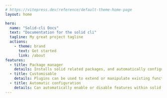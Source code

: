 ```yaml
---
# https://vitepress.dev/reference/default-theme-home-page
layout: home

hero:
  name: "Solid-cli Docs"
  text: "Documentation for the solid cli"
  tagline: My great project tagline
  actions:
    - theme: brand
      text: Get started
      link: /about
features:
  - title: Package manager
    details: Installs solid related packages, and automatically configure them in your project.
  - title: Customisable
    details: Plugins can be used to extend or manipulate existing functionality
  - title: Automatic configuration
    details: Can automatically enable or disable features within solid, such as automatically enabling ssr
---
```

